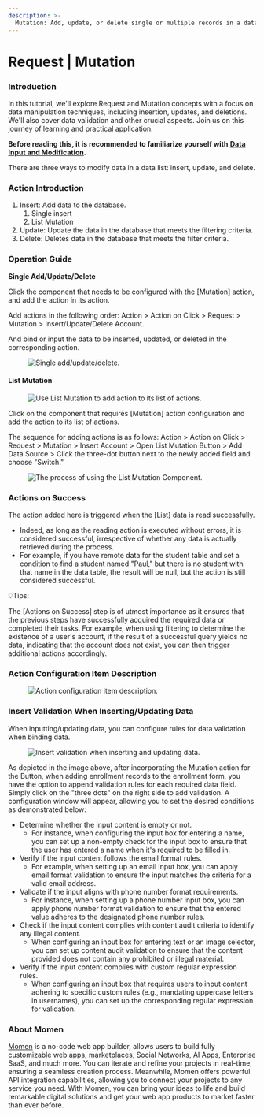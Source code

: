 ```yaml
---
description: >-
  Mutation: Add, update, or delete single or multiple records in a data table.
---
```


# Request | Mutation

### **Introduction**

In this tutorial, we'll explore Request and Mutation concepts with a focus on data manipulation techniques, including insertion, updates, and deletions. We'll also cover data validation and other crucial aspects. Join us on this journey of learning and practical application.

**Before reading this, it is recommended to familiarize yourself with** [**Data Input and Modification**](https://functorz.feishu.cn/wiki/LvZkwbXiHiJUihkyMBmcp3yXnrh?table=tblh1DUKHIF0XWJ0\&view=vewIDy64vP)**.**

There are three ways to modify data in a data list: insert, update, and delete.

### **Action Introduction**

1. Insert: Add data to the database.
   1. Single insert
   2. List Mutation
2. Update: Update the data in the database that meets the filtering criteria.
3. Delete: Deletes data in the database that meets the filter criteria.

### **Operation Guide**

**Single Add/Update/Delete**

Click the component that needs to be configured with the \[Mutation] action, and add the action in its action.

Add actions in the following order: Action > Action on Click > Request > Mutation > Insert/Update/Delete Account.

And bind or input the data to be inserted, updated, or deleted in the corresponding action.

<figure><img src="../../.gitbook/assets/0 (2).gif" alt="Single add/update/delete."><figcaption></figcaption></figure>

#### **List Mutation**

<figure><img src="../../.gitbook/assets/1 (26).png" alt="Use List Mutation to add action to its list of actions."><figcaption></figcaption></figure>

Click on the component that requires \[Mutation] action configuration and add the action to its list of actions.

The sequence for adding actions is as follows: Action > Action on Click > Request > Mutation > Insert Account > Open List Mutation Button > Add Data Source > Click the three-dot button next to the newly added field and choose "Switch."

<figure><img src="../../.gitbook/assets/2 (23).png" alt="The process of using the List Mutation Component."><figcaption></figcaption></figure>

### **Actions on Success**

The action added here is triggered when the \[List] data is read successfully.

* Indeed, as long as the reading action is executed without errors, it is considered successful, irrespective of whether any data is actually retrieved during the process.
* For example, if you have remote data for the student table and set a condition to find a student named "Paul," but there is no student with that name in the data table, the result will be null, but the action is still considered successful.

💡Tips:

The \[Actions on Success] step is of utmost importance as it ensures that the previous steps have successfully acquired the required data or completed their tasks. For example, when using filtering to determine the existence of a user's account, if the result of a successful query yields no data, indicating that the account does not exist, you can then trigger additional actions accordingly.

### **Action Configuration Item Description**

<figure><img src="../../.gitbook/assets/3 (16).png" alt="Action configuration item description."><figcaption></figcaption></figure>

### **Insert Validation When Inserting/Updating Data**

When inputting/updating data, you can configure rules for data validation when binding data.

<figure><img src="../../.gitbook/assets/4.gif" alt="Insert validation when inserting and updating data."><figcaption></figcaption></figure>

As depicted in the image above, after incorporating the Mutation action for the Button, when adding enrollment records to the enrollment form, you have the option to append validation rules for each required data field. Simply click on the "three dots" on the right side to add validation. A configuration window will appear, allowing you to set the desired conditions as demonstrated below:

* Determine whether the input content is empty or not.
  * For instance, when configuring the input box for entering a name, you can set up a non-empty check for the input box to ensure that the user has entered a name when it's required to be filled in.
* Verify if the input content follows the email format rules.
  * For example, when setting up an email input box, you can apply email format validation to ensure the input matches the criteria for a valid email address.
* Validate if the input aligns with phone number format requirements.
  * For instance, when setting up a phone number input box, you can apply phone number format validation to ensure that the entered value adheres to the designated phone number rules.
* Check if the input content complies with content audit criteria to identify any illegal content.
  * When configuring an input box for entering text or an image selector, you can set up content audit validation to ensure that the content provided does not contain any prohibited or illegal material.
* Verify if the input content complies with custom regular expression rules.
  * When configuring an input box that requires users to input content adhering to specific custom rules (e.g., mandating uppercase letters in usernames), you can set up the corresponding regular expression for validation.



### **About Momen​​**

[Momen](https://momen.app/?channel=blog-about) is a no-code web app builder, allows users to build fully customizable web apps, marketplaces, Social Networks, AI Apps, Enterprise SaaS, and much more. You can iterate and refine your projects in real-time, ensuring a seamless creation process. Meanwhile, Momen offers powerful API integration capabilities, allowing you to connect your projects to any service you need. With Momen, you can bring your ideas to life and build remarkable digital solutions and get your web app products to market faster than ever before.​​
